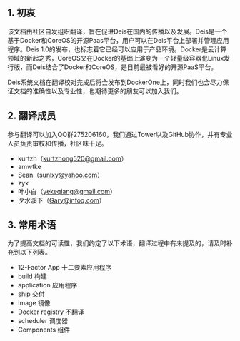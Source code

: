 
**1. 初衷**
-----

该文档由社区自发组织翻译，旨在促进Deis在国内的传播以及发展。Deis是一个基于Docker和CoreOS的开源Paas平台，用户可以在Deis平台上部署并管理应用程序。Deis 1.0的发布，也标志着它已经可以应用于产品环境。Docker是云计算领域的新起之秀，CoreOS又在Docker的基础上演变为一个轻量级容器化Linux发行版，而Deis结合了Docker和CoreOS，是目前最被看好的开源PaaS平台。

Deis系统文档在翻译校对完成后将会发布到DockerOne上，同时我们也会尽力保证文档的准确性以及专业性，也期待更多的朋友可以加入我们。

**2. 翻译成员**
-----------
参与翻译可以加入QQ群275206160，我们通过Tower以及GitHub协作，并有专业人员负责审校和传播，社区味十足。
* kurtzh（kurtzhong520@gmail.com）
* amwtke
* Sean（sunlxy@yahoo.com）
* zyx
* 叶小白（yekeqiang@gmail.com）
* 夕水溪下（Gary@infoq.com）

**3. 常用术语**
-----------
为了提高文档的可读性，我们约定了以下术语，翻译过程中有未提及的，请及时补充到以下列表。
* 12-Factor App 十二要素应用程序
* build 构建
* application 应用程序
* ship 交付
* image 镜像
* Docker registry 不翻译
* scheduler 调度器
* Components 组件



 
